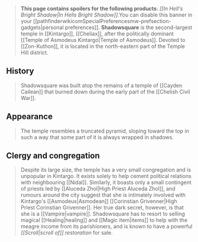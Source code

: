 > **This page contains spoilers for the following products**: *[[In Hell's Bright Shadow|In Hells Bright Shadow]]*.You can disable this banner in your [[pathfinderwikicomSpecialPreferencesmw-prefsection-gadgets|personal preferences]].
> **Shadowsquare** is the second-largest temple in [[Kintargo]], [[Cheliax]], after the politically dominant [[Temple of Asmodeus Kintargo|Temple of Asmodeus]]. Devoted to [[Zon-Kuthon]], it is located in the north-eastern part of the Temple Hill district.



## History

> Shadowsquare was built atop the remains of a temple of [[Cayden Cailean]] that burned down during the early part of the [[Chelish Civil War]].


## Appearance

> The temple resembles a truncated pyramid, sloping toward the top in such a way that some part of it is always wrapped in shadows.


## Clergy and congregation

> Despite its large size, the temple has a very small congregation and is unpopular in Kintargo. It exists solely to help cement political relations with neighbouring [[Nidal]]. Similarly, it boasts only a small contingent of priests led by [[Aluceda Zhol|High Priest Aluceda Zhol]], and rumours around the city suggest that she is intimately involved with Kintargo's [[Asmodeus|Asmodean]] [[Corinstian Grivenner|High Priest Corinstian Grivenner]]. Her true dark secret, however, is that she is a [[Vampire|vampire]].
> Shadowsquare has to resort to selling magical [[Healing|healing]] and [[Magic item|items]] to help with the meagre income from its parishioners, and is known to have a powerful *[[Scroll|scroll of]] restoration* for sale.








